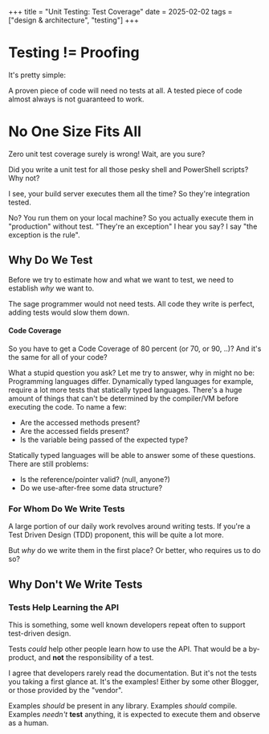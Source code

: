 +++
title = "Unit Testing: Test Coverage"
date = 2025-02-02
tags = ["design & architecture", "testing"]
+++

# Testing != Proofing
It's pretty simple: 

A proven piece of code will need no tests at all. A tested piece of code almost always is not guaranteed to work.


# No One Size Fits All
Zero unit test coverage surely is wrong! Wait, are you sure?

Did you write a unit test for all those pesky shell and PowerShell scripts? Why not? 

I see, your build server executes them all the time? So they're integration tested.

No? You run them on your local machine? So you actually execute them in "production" without test.
"They're an exception" I hear you say? I say "the exception is the rule".

## Why Do We Test
Before we try to estimate how and what we want to test, we need to establish *why* we want to.

The sage programmer would not need tests. All code they write is perfect, adding tests would slow them down. 

#### Code Coverage
So you have to get a Code Coverage of 80 percent (or 70, or 90, ..)? And it's the same for all of your code?

What a stupid question you ask? Let me try to answer, why in might no be:
Programming languages differ. Dynamically typed languages for example, require a lot more tests that statically typed languages. There's a huge amount of things that can't be determined by the compiler/VM before executing the code. To name a few:
* Are the accessed methods present?
* Are the accessed fields present?
* Is the variable being passed of the expected type?

Statically typed languages will be able to answer some of these questions. There are still problems: 
* Is the reference/pointer valid? (null, anyone?)
* Do we use-after-free some data structure?


### For Whom Do We Write Tests
A large portion of our daily work revolves around writing tests. If you're a Test Driven Design (TDD) proponent, this will be quite a lot more.

But *why* do we write them in the first place? Or better, who requires us to do so?


## Why Don't We Write Tests

### Tests Help Learning the API
This is something, some well known developers repeat often to support test-driven design.

Tests *could* help other people learn how to use the API. That would be a by-product, and **not** the responsibility of a test.

I agree that developers rarely read the documentation. But it's not the tests you taking a first glance at.
It's the examples! Either by some other Blogger, or those provided by the "vendor".

Examples *should* be present in any library. Examples *should* compile. Examples *needn't* **test** anything, it is expected to execute them and observe as a human.
